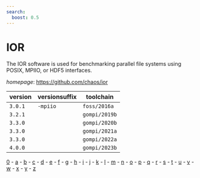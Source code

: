 ```yaml
---
search:
  boost: 0.5
---
```

# IOR

The IOR software is used for benchmarking parallel file systems using POSIX, MPIIO,  or HDF5 interfaces.

*homepage*: <https://github.com/chaos/ior>

version | versionsuffix | toolchain
--------|---------------|----------
``3.0.1`` | ``-mpiio`` | ``foss/2016a``
``3.2.1`` |  | ``gompi/2019b``
``3.3.0`` |  | ``gompi/2020b``
``3.3.0`` |  | ``gompi/2021a``
``3.3.0`` |  | ``gompi/2022a``
``4.0.0`` |  | ``gompi/2023b``

[0](../0/index.md) - [a](../a/index.md) - [b](../b/index.md) - [c](../c/index.md) - [d](../d/index.md) - [e](../e/index.md) - [f](../f/index.md) - [g](../g/index.md) - [h](../h/index.md) - [i](../i/index.md) - [j](../j/index.md) - [k](../k/index.md) - [l](../l/index.md) - [m](../m/index.md) - [n](../n/index.md) - [o](../o/index.md) - [p](../p/index.md) - [q](../q/index.md) - [r](../r/index.md) - [s](../s/index.md) - [t](../t/index.md) - [u](../u/index.md) - [v](../v/index.md) - [w](../w/index.md) - [x](../x/index.md) - [y](../y/index.md) - [z](../z/index.md)

